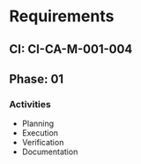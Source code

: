 # Requirements

## CI: CI-CA-M-001-004
## Phase: 01

### Activities
- Planning
- Execution
- Verification
- Documentation
